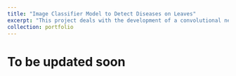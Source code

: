 ```yaml
---
title: "Image Classifier Model to Detect Diseases on Leaves"
excerpt: "This project deals with the development of a convolutional neural network to detect the presence of diseases on leaves. <br/><img src='/images/project2.jpg' width = '50%'>"
collection: portfolio
---
```


# To be updated soon
